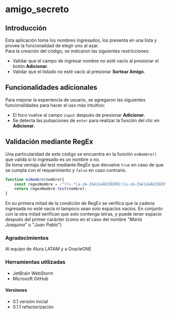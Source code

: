 # amigo_secreto
## Introducción
Esta aplicación toma los nombres ingresados, los presenta en una lista y provee la funcionalidad de elegir uno al azar.\
Para la creación del código, se indicaron las siguientes restricciones:
- Validar que el campo de ingresar nombre no esté vacío al presionar el botón **Adicionar**.
- Validar que el listado no esté vacío al presionar **Sortear Amigo**.

## Funcionalidades adicionales
Para mejorar la experiencia de usuario, se agregaron las siguientes funcionalidades para hacer el uso más intuitivo:
- El foco vuelve al campo ``input`` después de presionar **Adicionar**.
- Se detecta las pulsaciones de ``enter`` para realizar la función del clic en **Adicionar**.

## Validación mediante RegEx
Una particularidad de este código se encuentra en la función ``esNombre()`` que valida si lo ingresado es un nombre o no.\
Se toma ventaja del test mediante RegEx que devuelve ``true`` en caso de que se cumpla con el requerimiento y ``false`` en caso contrario.
```javascript
function esNombre(nombre){
    const regexNombre = /^(?=.*[a-zA-ZáéíóúÁÉÍÓÚñÑ])[a-zA-ZáéíóúÁÉÍÓÚñÑ\s]+$/;
    return regexNombre.test(nombre);
}
```
En su primera mitad de la condición de RegEx se verifica que la cadena ingresada no esté vacía ni tampoco sean solo
espacios vacíos. En conjunto con la otra mitad verifican que solo contenga letras, y puede
tener espacio después del primer carácter (como en el caso del nombre "*María Joaquina*" o "*Juan Pablo*")

### Agradecimientos
Al equipo de Alura LATAM y a OracleONE 

### Herramientas utilizadas
- JetBrain WebStorm
- Microsoft GitHub

#### Versiones
- 0.1 versión inicial
- 0.1.1 refactorización 